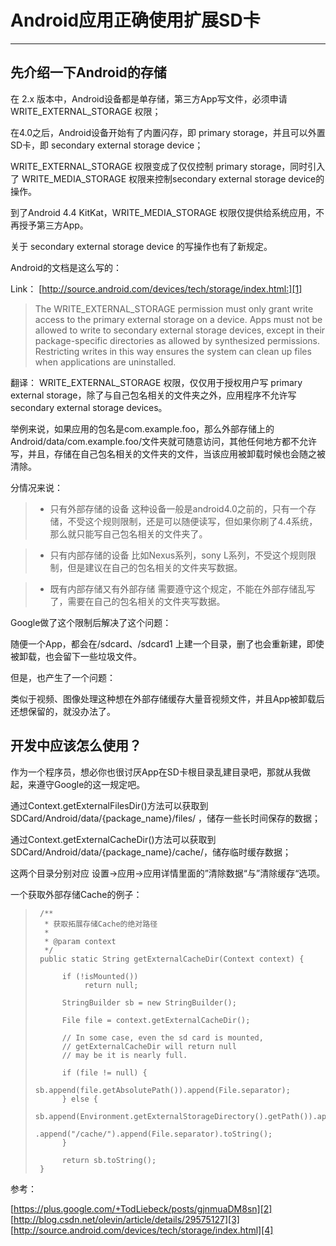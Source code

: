 # Android应用正确使用扩展SD卡

------

## 先介绍一下Android的存储

在 2.x 版本中，Android设备都是单存储，第三方App写文件，必须申请 WRITE_EXTERNAL_STORAGE 权限；

在4.0之后，Android设备开始有了内置闪存，即 primary storage，并且可以外置SD卡，即 secondary external storage device；

WRITE_EXTERNAL_STORAGE 权限变成了仅仅控制 primary storage，同时引入了 WRITE_MEDIA_STORAGE 权限来控制secondary external storage device的操作。

到了Android 4.4 KitKat，WRITE_MEDIA_STORAGE 权限仅提供给系统应用，不再授予第三方App。

关于 secondary external storage device 的写操作也有了新规定。

Android的文档是这么写的：

Link： [http://source.android.com/devices/tech/storage/index.html:][1]

> The WRITE_EXTERNAL_STORAGE permission must only grant write access to
> the primary external storage on a device. Apps must not be allowed to
> write to secondary external storage devices, except in their
> package-specific directories as allowed by synthesized permissions.
> Restricting writes in this way ensures the system can clean up files
> when applications are uninstalled.

翻译：
WRITE_EXTERNAL_STORAGE 权限，仅仅用于授权用户写 primary external storage，除了与自己包名相关的文件夹之外，应用程序不允许写secondary external storage devices。

举例来说，如果应用的包名是com.example.foo，那么外部存储上的Android/data/com.example.foo/文件夹就可随意访问，其他任何地方都不允许写，并且，存储在自己包名相关的文件夹的文件，当该应用被卸载时候也会随之被清除。

分情况来说：

> * 只有外部存储的设备
这种设备一般是android4.0之前的，只有一个存储，不受这个规则限制，还是可以随便读写，但如果你刷了4.4系统，那么就只能写自己包名相关的文件夹了。

> * 只有内部存储的设备
比如Nexus系列，sony L系列，不受这个规则限制，但是建议在自己的包名相关的文件夹写数据。

> * 既有内部存储又有外部存储
需要遵守这个规定，不能在外部存储乱写了，需要在自己的包名相关的文件夹写数据。

Google做了这个限制后解决了这个问题：

随便一个App，都会在/sdcard、/sdcard1 上建一个目录，删了也会重新建，即使被卸载，也会留下一些垃圾文件。

但是，也产生了一个问题：

类似于视频、图像处理这种想在外部存储缓存大量音视频文件，并且App被卸载后还想保留的，就没办法了。
 
## 开发中应该怎么使用？

作为一个程序员，想必你也很讨厌App在SD卡根目录乱建目录吧，那就从我做起，来遵守Google的这一规定吧。

通过Context.getExternalFilesDir()方法可以获取到 SDCard/Android/data/{package_name}/files/ ，储存一些长时间保存的数据；

通过Context.getExternalCacheDir()方法可以获取到 SDCard/Android/data/{package_name}/cache/，储存临时缓存数据；

这两个目录分别对应 设置->应用->应用详情里面的”清除数据“与”清除缓存“选项。

一个获取外部存储Cache的例子：

>      /**
>       * 获取拓展存储Cache的绝对路径
>       *
>       * @param context
>       */
>      public static String getExternalCacheDir(Context context) {
> 
>           if (!isMounted())
>                return null;
>          
>           StringBuilder sb = new StringBuilder();
> 
>           File file = context.getExternalCacheDir();
> 
>           // In some case, even the sd card is mounted,
>           // getExternalCacheDir will return null
>           // may be it is nearly full.
>          
>           if (file != null) {
>                sb.append(file.getAbsolutePath()).append(File.separator);
>           } else {
>                sb.append(Environment.getExternalStorageDirectory().getPath()).append("/Android/data/").append(context.getPackageName())
>                          .append("/cache/").append(File.separator).toString();
>           }
>          
>           return sb.toString();
>      }



参考：

[https://plus.google.com/+TodLiebeck/posts/gjnmuaDM8sn][2]
[http://blog.csdn.net/olevin/article/details/29575127][3]
[http://source.android.com/devices/tech/storage/index.html][4]

